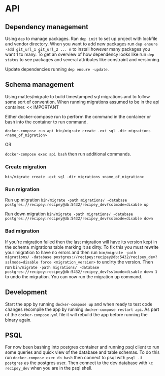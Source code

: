 # API

## Dependency management
Using `dep` to manage packages. Ran `dep init` to set up project with lockfile and vendor
directory. When you want to add new packages run `dep ensure -add git_url_1 git_url_2 ... n` to
install however many packages you want 1 to many. To get an overview of how dependency looks
like run `dep status` to see packages and several attributes like constraint and versioning.

Update dependencies running `dep ensure -update`.

## Schema management
Using mattes/migrate to build timestamped sql migrations and to follow some sort of convention.
When running migrations assumed to be in the api container. << IMPORTANT

Either docker-compose run to perform the command in the container or bash into the container
to run command.

`docker-compose run api bin/migrate create -ext sql -dir migrations <name_of_migration>`

OR

`docker-compose exec api bash` then run additional commands.

### Create migration
`bin/migrate create -ext sql -dir migrations <name_of_migration>`

### Run migration
Run up migration
`bin/migrate -path migrations/ -database postgres://recipey:recipey@db:5432/recipey_dev?sslmode=disable up`

Run down migration
`bin/migrate -path migrations/ -database postgres://recipey:recipey@db:5432/recipey_dev?sslmode=disable down`

### Bad migration
If you're migration failed then the last migration will have its version kept in the
schema_migrations table marking it as dirty. To fix this you must rewrite your migration to
have no errors and then run `bin/migrate -path migrations/ -database postgres://recipey:recipey@db:5432/recipey_dev?sslmode=disable force <migration_version>`
to undirty the version. Then run `bin/migrate -path migrations/ -database postgres://recipey:recipey@db:5432/recipey_dev?sslmode=disable down 1`
to undo the migration. You can now run the migration up command.

## Development
Start the app by running `docker-compose up` and when ready to test code changes recompile the app
by running `docker-compose restart api`. As part of the `docker-compose.yml` file it will rebuild
the app before running the binary again.

## PSQL
For now been bashing into postgres container and running psql client to run some queries and quick
view of the database and table schemas. To do this run `docker-compose exec db bash` then connect
to psql with `psql -U postgres` as the postgres user. Then connect to the dev database with
`\c recipey_dev` when you are in the psql shell.
